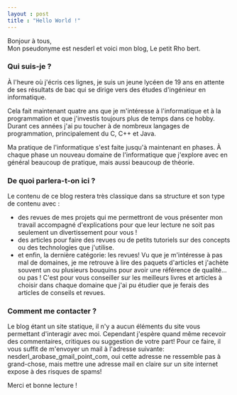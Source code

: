 ```yaml
---
layout : post
title : "Hello World !"
---
```


Bonjour à tous,<br />
Mon pseudonyme est nesderl et voici mon blog, Le petit Rho bert.

### Qui suis-je ?
À l'heure où j'écris ces lignes, je suis un jeune lycéen de 19 ans en attente de ses résultats de bac qui se dirige vers des études d'ingénieur en informatique.

Cela fait maintenant quatre ans que je m'intéresse à l'informatique et à la programmation et que j'investis toujours plus de temps dans ce hobby. Durant ces années j'ai pu toucher à de nombreux langages de programmation, principalement du C, C++ et Java. 

Ma pratique de l'informatique s'est faite jusqu'à maintenant en phases. À chaque phase un nouveau domaine de l'informatique que j'explore avec en général beaucoup de pratique, mais aussi beaucoup de théorie.

### De quoi parlera-t-on ici ?
Le contenu de ce blog restera très classique dans sa structure et son type de contenu avec :

*   des revues de mes projets qui me permettront de vous présenter mon travail accompagné d'explications pour que leur lecture ne soit pas seulement un divertissement pour vous !
*   des articles pour faire des revues ou de petits tutoriels sur des concepts ou des technologies que j'utilise.
*   et enfin, la dernière catégorie: les revues! Vu que je m'intéresse à pas mal de domaines, je me retrouve à lire des paquets d'articles et j'achète souvent un ou plusieurs bouquins pour avoir une référence de qualité... ou pas ! C'est pour vous conseiller sur les meilleurs livres et articles à choisir dans chaque domaine que j'ai pu étudier que je ferais des articles de conseils et revues.

### Comment me contacter ?
Le blog étant un site statique, il n'y a aucun éléments du site vous permettant d'interagir avec moi. Cependant j'espère quand même recevoir des commentaires, critiques ou suggestion de votre part! Pour ce faire, il vous suffit de m'envoyer un mail à l'adresse suivante: nesderl_arobase_gmail_point_com, oui cette adresse ne ressemble pas à grand-chose, mais mettre une adresse mail en claire sur un site internet expose à des risques de spams!

Merci et bonne lecture !
